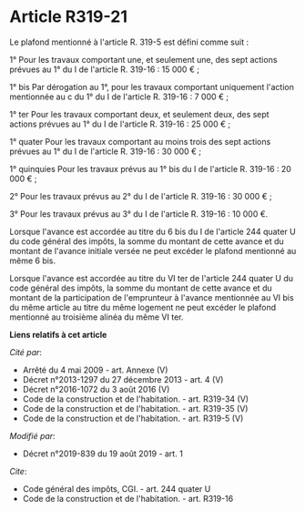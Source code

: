 # Article R319-21

Le plafond mentionné à l'article R. 319-5 est défini comme suit :

1° Pour les travaux comportant une, et seulement une, des sept actions prévues au 1° du I de l'article R. 319-16 : 15 000 € ;

1° bis Par dérogation au 1°, pour les travaux comportant uniquement l'action mentionnée au c du 1° du I de l'article R.
319-16 : 7 000 € ;

1° ter Pour les travaux comportant deux, et seulement deux, des sept actions prévues au 1° du I de l'article R. 319-16 : 25
000 € ;

1° quater Pour les travaux comportant au moins trois des sept actions prévues au 1° du I de l'article R. 319-16 : 30 000 € ;

1° quinquies Pour les travaux prévus au 1° bis du I de l'article R. 319-16 : 20 000 € ;

2° Pour les travaux prévus au 2° du I de l'article R. 319-16 : 30 000 € ;

3° Pour les travaux prévus au 3° du I de l'article R. 319-16 : 10 000 €.

Lorsque l'avance est accordée au titre du 6 bis du I de l'article 244 quater U du code général des impôts, la somme du
montant de cette avance et du montant de l'avance initiale versée ne peut excéder le plafond mentionné au même 6 bis.

Lorsque l'avance est accordée au titre du VI ter de l'article 244 quater U du code général des impôts, la somme du montant de
cette avance et du montant de la participation de l'emprunteur à l'avance mentionnée au VI bis du même article au titre du
même logement ne peut excéder le plafond mentionné au troisième alinéa du même VI ter.

**Liens relatifs à cet article**

_Cité par_:

  - Arrêté du 4 mai 2009 - art. Annexe (V)
  - Décret n°2013-1297 du 27 décembre 2013 - art. 4 (V)
  - Décret n°2016-1072 du 3 août 2016 (V)
  - Code de la construction et de l'habitation. - art. R319-34 (V)
  - Code de la construction et de l'habitation. - art. R319-35 (V)
  - Code de la construction et de l'habitation. - art. R319-5 (V)

_Modifié par_:

  - Décret n°2019-839 du 19 août 2019 - art. 1

_Cite_:

  - Code général des impôts, CGI. - art. 244 quater U
  - Code de la construction et de l'habitation. - art. R319-16
